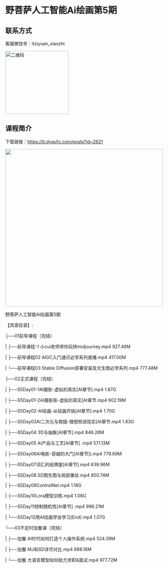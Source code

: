 # 野菩萨人工智能Ai绘画第5期

## 联系方式

客服微信号：itziyuan_xiaozhi

<img src="https://ziyuanyun.oss-cn-guangzhou.aliyuncs.com/common/20240614073449/666b82192834a.jpg" width="200" height="200" alt="二维码">

## 课程简介

下载链接：https://it.dyqufx.com/posts?id=2621

<img src="https://ziyuanyun.oss-cn-guangzhou.aliyuncs.com/yun/20240515184144/66449168bf6cf.jpg" width="500" alt="">

  野菩萨人工智能Ai绘画第5期



 【资源目录】:

 ├──01前导课程（完结）

 | ├──前导课程-1 小cui老师带你玩转midjourney.mp4 927.46M

 | ├──前导课程02 AIGC入门通识必学系列直播.mp4 417.00M

 | └──前导课程03 Stable Diffusion部署安装及文生图必学系列.mp4 777.48M

 ├──02正式课程（完结）

 | ├──S5Day01-1AI摄影-虚拟的真实[AI章节].mp4 1.87G

 | ├──S5Day01-2AI摄影影-虚拟的真实[AI章节.mp4 602.19M

 | ├──S5Day02-Al绘画-从绘画开始[AI章节].mp4 1.70G

 | ├──S5Day03AI二次元与商插-理想照进现实[AI章节.mp4 1.83G

 | ├──S5Day04 3D与抽象[AI章节].mp4 846.28M

 | ├──S5Day05 AI产品与工艺[AI章节] .mp4 571.13M

 | ├──S5Day06AI电影-穿越的大门[AI章节](.mp4 779.69M

 | ├──S5Day07词汇的纸牌屋[AI章节].mp4 639.96M

 | ├──S5Day08.SD图生图与局部重绘.mp4 850.74M

 | ├──S5Day09ControlNet.mp4 1.18G

 | ├──S5Day10Lora模型训练.mp4 1.08G

 | ├──S5Day11控制随机性[AI章节] .mp4 996.21M

 | └──S5Day12用AI绘画学会学习(End).mp4 1.07G

 └──03不定时加餐课（完结）

 | ├──加餐 AI时代如何打造个人操作系统.mp4 524.39M

 | ├──加餐 MJ和SD详尽对比.mp4 688.16M

 | └──加餐 大语言模型如何助力求职&amp;面试.mp4 977.72M

  